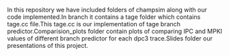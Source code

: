 In this repository we have included folders of champsim along with our code implemented.In branch it contains a tage folder which contains tage.cc file.This tage.cc is our implementation of tage branch predictor.Comparision_plots folder contain plots of comparing IPC and MPKI values of different branch predictor for each dpc3 trace.Slides folder our presentations of this project.
